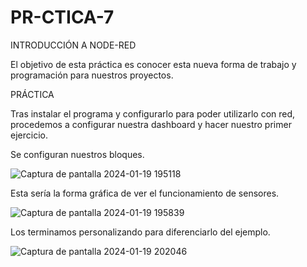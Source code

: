 # PR-CTICA-7

INTRODUCCIÓN A NODE-RED

El objetivo de esta práctica es conocer esta nueva forma de trabajo y programación para nuestros proyectos.

PRÁCTICA

Tras instalar el programa y configurarlo para poder utilizarlo con red, procedemos a configurar nuestra dashboard y hacer nuestro primer ejercicio.

Se configuran nuestros bloques. 

![Captura de pantalla 2024-01-19 195118](https://github.com/robertopatino42/PR-CTICA-7/assets/153964688/18aa364a-247c-46b0-a450-ee45fcc7126e)

Esta sería la forma gráfica de ver el funcionamiento de sensores.

![Captura de pantalla 2024-01-19 195839](https://github.com/robertopatino42/PR-CTICA-7/assets/153964688/44111f96-84d1-4504-b59a-fda3dabf2c95)

Los terminamos personalizando para diferenciarlo del ejemplo.

![Captura de pantalla 2024-01-19 202046](https://github.com/robertopatino42/PR-CTICA-7/assets/153964688/684e0e44-f13d-4b48-8829-bf5609c28452)

